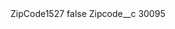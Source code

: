 <?xml version="1.0" encoding="UTF-8"?>
<CustomMetadata xmlns="http://soap.sforce.com/2006/04/metadata" xmlns:xsi="http://www.w3.org/2001/XMLSchema-instance" xmlns:xsd="http://www.w3.org/2001/XMLSchema">
    <label>ZipCode1527</label>
    <protected>false</protected>
    <values>
        <field>Zipcode__c</field>
        <value xsi:type="xsd:string">30095</value>
    </values>
</CustomMetadata>
